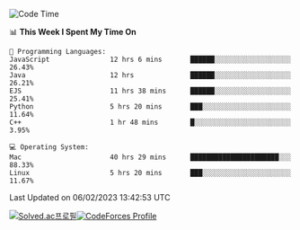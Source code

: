 
<!--START_SECTION:waka-->
![Code Time](http://img.shields.io/badge/Code%20Time-2%2C462%20hrs%2024%20mins-blue)

📊 **This Week I Spent My Time On** 

```text
💬 Programming Languages: 
JavaScript               12 hrs 6 mins       ██████░░░░░░░░░░░░░░░░░░░   26.43% 
Java                     12 hrs              ██████░░░░░░░░░░░░░░░░░░░   26.21% 
EJS                      11 hrs 38 mins      ██████░░░░░░░░░░░░░░░░░░░   25.41% 
Python                   5 hrs 20 mins       ███░░░░░░░░░░░░░░░░░░░░░░   11.64% 
C++                      1 hr 48 mins        █░░░░░░░░░░░░░░░░░░░░░░░░   3.95%

💻 Operating System: 
Mac                      40 hrs 29 mins      ██████████████████████░░░   88.33% 
Linux                    5 hrs 20 mins       ███░░░░░░░░░░░░░░░░░░░░░░   11.67%

```


 Last Updated on 06/02/2023 13:42:53 UTC
<!--END_SECTION:waka-->
[![Solved.ac프로필](http://mazassumnida.wtf/api/generate_badge?boj=hckim96)](https://solved.ac/hckim96)[![CodeForces Profile](https://cf.leed.at?id=hckim96)](https://codeforces.com/profile/hckim96)
